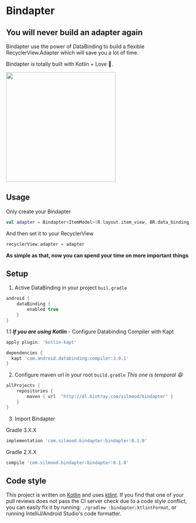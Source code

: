 # Bindapter
## You will never build an adapter again


Bindapter use the power of DataBinding to build a flexible RecyclerView.Adapter which will save you a lot of time.

Bindapter is totally built with Kotlin + Love 💖.

<img src="https://github.com/silmood/Bindapter/blob/master/capture/bindapter_record.gif" width="300"/>

## Usage

Only create your Bindapter

```kotlin
val adapter = Bindapter<ItemModel>(R.layout.item_view, BR.data_binding_variable)
```

And then set it to your RecyclerView

```kotlin
recyclerView.adapter = adapter
```

**As simple as that, now you can spend your time on more important things**


## Setup

1. Active DataBinding in your project `buil.gradle`

```groovy
android {
    dataBinding {
        enabled true
    }
}
```

1.1 ***If you are using Kotlin***  - Configure Databinding Compiler with Kapt

```groovy
apply plugin: 'kotlin-kapt'

dependencies {
  kapt 'com.android.databinding:compiler:3.0.1'
}
```

2. Configure maven url in your root `build.gradle` *This one is temporal 😄*

```groovy
allProjects {
    repositories {
        maven { url  "http://dl.bintray.com/silmood/bindapter" }
    }
}
```

3. Import Bindapter

  Gradle 3.X.X

```groovy
implementation 'com.silmood.bindapter:bindapter:0.1.0'
```

  Gradle 2.X.X

```groovy
compile 'com.silmood.bindapter:bindapter:0.1.0'
```

Code style
--------------------------

This project is written on [Kotlin](https://kotlinlang.org/) and uses [ktlint](https://github.com/shyiko/ktlint).
If you find that one of your pull reviews does not pass the CI server check due to a code style conflict, you can
easily fix it by running: `./gradlew :bindapter:ktlintFormat`, or running IntelliJ/Android Studio's code formatter.
